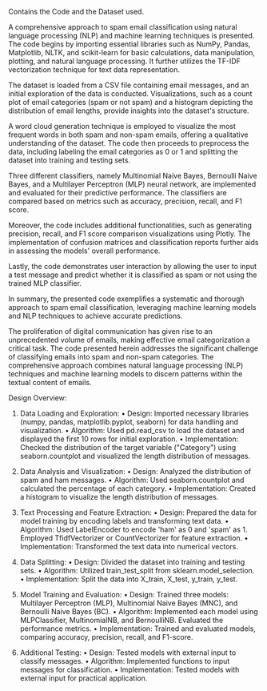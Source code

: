 Contains the Code and the Dataset used.

A comprehensive approach to spam email classification using natural language processing 
(NLP) and machine learning techniques is presented. The code begins by importing essential 
libraries such as NumPy, Pandas, Matplotlib, NLTK, and scikit-learn for basic calculations, 
data manipulation, plotting, and natural language processing. It further utilizes the TF-IDF 
vectorization technique for text data representation. 

The dataset is loaded from a CSV file containing email messages, and an initial exploration of 
the data is conducted. Visualizations, such as a count plot of email categories (spam or not 
spam) and a histogram depicting the distribution of email lengths, provide insights into the 
dataset's structure. 

A word cloud generation technique is employed to visualize the most frequent words in both 
spam and non-spam emails, offering a qualitative understanding of the dataset. The code then 
proceeds to preprocess the data, including labeling the email categories as 0 or 1 and splitting 
the dataset into training and testing sets. 

Three different classifiers, namely Multinomial Naive Bayes, Bernoulli Naive Bayes, and a 
Multilayer Perceptron (MLP) neural network, are implemented and evaluated for their 
predictive performance. The classifiers are compared based on metrics such as accuracy, 
precision, recall, and F1 score. 

Moreover, the code includes additional functionalities, such as generating precision, recall, and 
F1 score comparison visualizations using Plotly. The implementation of confusion matrices 
and classification reports further aids in assessing the models' overall performance.

Lastly, the code demonstrates user interaction by allowing the user to input a test message and 
predict whether it is classified as spam or not using the trained MLP classifier. 

In summary, the presented code exemplifies a systematic and thorough approach to spam email 
classification, leveraging machine learning models and NLP techniques to achieve accurate 
predictions. 
 
The proliferation of digital communication has given rise to an unprecedented volume of 
emails, making effective email categorization a critical task. The code presented herein 
addresses the significant challenge of classifying emails into spam and non-spam categories. 
The comprehensive approach combines natural language processing (NLP) techniques and 
machine learning models to discern patterns within the textual content of emails. 


Design Overview: 

1. Data Loading and Exploration: 
• Design: Imported necessary libraries (numpy, pandas, matplotlib.pyplot, seaborn) 
for data handling and visualization. 
• Algorithm: Used pd.read_csv to load the dataset and displayed the first 10 rows for 
initial exploration. 
• Implementation: Checked the distribution of the target variable ("Category") using 
seaborn.countplot and visualized the length distribution of messages. 
 
2. Data Analysis and Visualization: 
• Design: Analyzed the distribution of spam and ham messages. 
• Algorithm: Used seaborn.countplot and calculated the percentage of each category. 
• Implementation: Created a histogram to visualize the length distribution of 
messages. 
 
3. Text Processing and Feature Extraction: 
• Design: Prepared the data for model training by encoding labels and transforming 
text data. 
• Algorithm: Used LabelEncoder to encode 'ham' as 0 and 'spam' as 1. Employed 
TfidfVectorizer or CountVectorizer for feature extraction. 
• Implementation: Transformed the text data into numerical vectors. 
4. Data Splitting: 
• Design: Divided the dataset into training and testing sets. 
• Algorithm: Utilized train_test_split from sklearn.model_selection. 
• Implementation: Split the data into X_train, X_test, y_train, y_test.

6. Model Training and Evaluation: 
• Design: Trained three models: Multilayer Perceptron (MLP), Multinomial Naive 
Bayes (MNC), and Bernoulli Naive Bayes (BC). 
• Algorithm: Implemented each model using MLPClassifier, MultinomialNB, and 
BernoulliNB. Evaluated the performance metrics. 
• Implementation: Trained and evaluated models, comparing accuracy, precision, 
recall, and F1-score.

8. Additional Testing: 
• Design: Tested models with external input to classify messages. 
• Algorithm: Implemented functions to input messages for classification. 
• Implementation: Tested models with external input for practical application.
